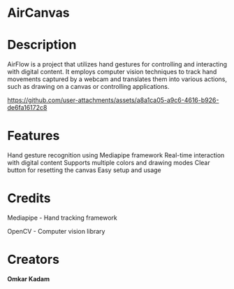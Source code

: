 # AirCanvas

# Description
AirFlow is a project that utilizes hand gestures for controlling and interacting with digital content. It employs computer vision techniques to track hand movements captured by a webcam and translates them into various actions, such as drawing on a canvas or controlling applications.

https://github.com/user-attachments/assets/a8a1ca05-a9c6-4616-b926-de6fa16172c8

# Features
Hand gesture recognition using Mediapipe framework
Real-time interaction with digital content
Supports multiple colors and drawing modes
Clear button for resetting the canvas
Easy setup and usage

# Credits
Mediapipe - Hand tracking framework

OpenCV - Computer vision library

# Creators
****Omkar Kadam****
